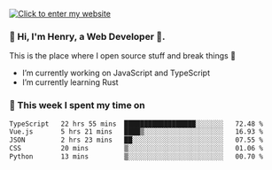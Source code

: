 [![Click to enter my website](https://github.com/zh30/zh30/assets/7930156/bb82b0df-3fb8-4136-8522-734cd2b27f6a)](https://blog.zhanghe.dev) 

### 👋 Hi, I'm Henry, a Web Developer 🚀.

This is the place where I open source stuff and break things :rofl:

- I’m currently working on JavaScript and TypeScript
- I’m currently learning Rust

### 💪 This week I spent my time on

<!--START_SECTION:waka-->

```txt
TypeScript   22 hrs 55 mins  ██████████████████░░░░░░░   72.48 %
Vue.js       5 hrs 21 mins   ████▒░░░░░░░░░░░░░░░░░░░░   16.93 %
JSON         2 hrs 23 mins   ██░░░░░░░░░░░░░░░░░░░░░░░   07.55 %
CSS          20 mins         ▒░░░░░░░░░░░░░░░░░░░░░░░░   01.06 %
Python       13 mins         ▒░░░░░░░░░░░░░░░░░░░░░░░░   00.70 %
```

<!--END_SECTION:waka-->
